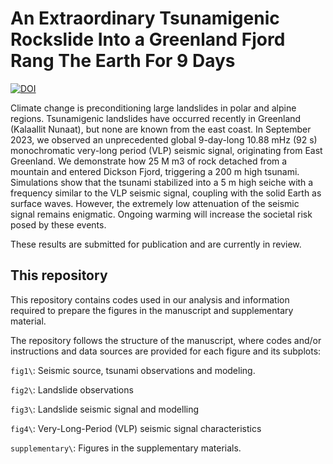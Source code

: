 # An Extraordinary Tsunamigenic Rockslide Into a Greenland Fjord Rang The Earth For 9 Days

[![DOI](https://zenodo.org/badge/724008094.svg)](https://zenodo.org/doi/10.5281/zenodo.10449632)

Climate change is preconditioning large landslides in polar and alpine regions. Tsunamigenic landslides have occurred recently in Greenland (Kalaallit Nunaat), but none are known from the east coast. In September 2023, we observed an unprecedented global 9-day-long 10.88 mHz (92 s) monochromatic very-long period (VLP) seismic signal, originating from East Greenland. We demonstrate how 25 M m3 of rock detached from a mountain and entered Dickson Fjord, triggering a 200 m high tsunami. Simulations show that the tsunami stabilized into a 5 m high seiche with a frequency similar to the VLP seismic signal, coupling with the solid Earth as surface waves. However, the extremely low attenuation of the seismic signal remains enigmatic. Ongoing warming will increase the societal risk posed by these events.

These results are submitted for publication and are currently in review.

## This repository

This repository contains codes used in our analysis and information required to prepare the figures in the manuscript and supplementary material.

The repository follows the structure of the manuscript, where codes and/or instructions and data sources are provided for each figure and its subplots:

`fig1\`: Seismic source, tsunami observations and modeling.

`fig2\`: Landslide observations

`fig3\`: Landslide seismic signal and modelling

`fig4\`: Very-Long-Period (VLP) seismic signal characteristics

`supplementary\`: Figures in the supplementary materials.
